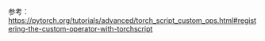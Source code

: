 参考： https://pytorch.org/tutorials/advanced/torch_script_custom_ops.html#registering-the-custom-operator-with-torchscript


